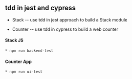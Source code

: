## tdd in jest and cypress

* Stack -- use tdd in jest approach to build a Stack module

* Counter -- use tdd in cypress to build a web counter

#### Stack JS

    * npm run backend-test

#### Counter App

    * npm run ui-test